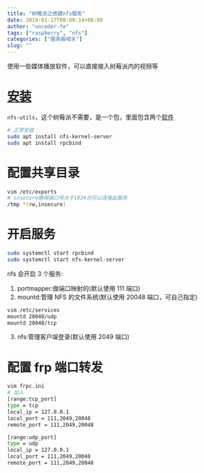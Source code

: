 ```yaml
---
title: "树莓派之搭建nfs服务"
date: 2019-01-17T00:09:14+08:00
author: "uncoder-fe"
tags: ["raspberry", "nfs"]
categories: ["服务器相关"]
slug: ""
---
```


使用一些媒体播放软件，可以直接接入树莓派内的视频等

<!--more-->

# [安装](https://packages.debian.org/stretch/rpcbind)

`nfs-utils`，这个树莓派不需要，是一个包，里面包含两个[软件](https://packages.debian.org/search?arch=armhf&searchon=sourcenames&keywords=nfs-utils)

```bash
# 正常安装
sudo apt install nfs-kernel-server
sudo apt install rpcbind
```

# 配置共享目录

```bash
vim /etc/exports
# insecure确保端口号大于1024也可以连接此服务
/tmp *(rw,insecure)
```

# 开启服务

```bash
sudo systemctl start rpcbind
sudo systemctl start nfs-kernel-server
```

nfs 会开启 3 个服务:

1. portmapper:做端口映射的(默认使用 111 端口)
2. mountd:管理 NFS 的文件系统(默认使用 20048 端口，可自己指定)

```bash
vim /etc/services
mountd 20048/udp
mountd 20048/tcp
```

3. nfs:管理客户端登录(默认使用 2049 端口)

# 配置 frp 端口转发

```bash
vim frpc.ini
# 加入
[range:tcp_port]
type = tcp
local_ip = 127.0.0.1
local_port = 111,2049,20048
remote_port = 111,2049,20048

[range:udp_port]
type = udp
local_ip = 127.0.0.1
local_port = 111,2049,20048
remote_port = 111,2049,20048
```
